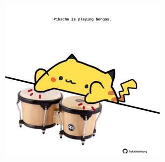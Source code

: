 <!-- built at 18/12/2021, 03:06:18 UTC -->
<p align="center">
  <img width="500" height="500" src="./ReadmeImage.svg">
</p>
